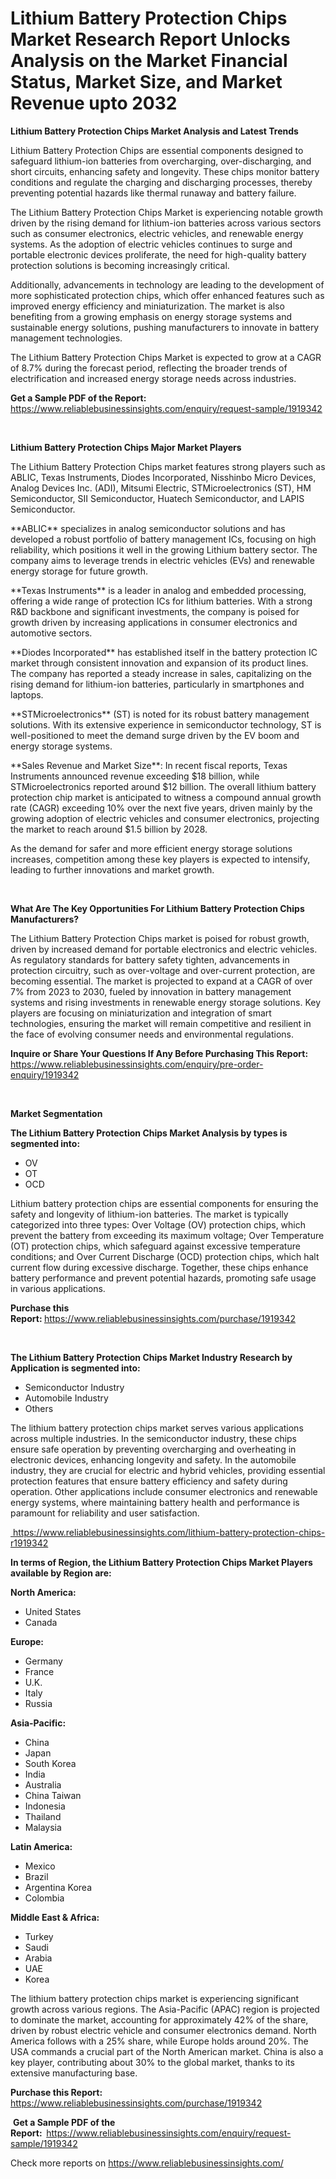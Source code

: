 <p><h1>Lithium Battery Protection Chips Market Research Report Unlocks Analysis on the Market Financial Status, Market Size, and Market Revenue upto 2032</h1></p><p><strong>Lithium Battery Protection Chips Market Analysis and Latest Trends</strong></p>
<p><p>Lithium Battery Protection Chips are essential components designed to safeguard lithium-ion batteries from overcharging, over-discharging, and short circuits, enhancing safety and longevity. These chips monitor battery conditions and regulate the charging and discharging processes, thereby preventing potential hazards like thermal runaway and battery failure.</p><p>The Lithium Battery Protection Chips Market is experiencing notable growth driven by the rising demand for lithium-ion batteries across various sectors such as consumer electronics, electric vehicles, and renewable energy systems. As the adoption of electric vehicles continues to surge and portable electronic devices proliferate, the need for high-quality battery protection solutions is becoming increasingly critical. </p><p>Additionally, advancements in technology are leading to the development of more sophisticated protection chips, which offer enhanced features such as improved energy efficiency and miniaturization. The market is also benefiting from a growing emphasis on energy storage systems and sustainable energy solutions, pushing manufacturers to innovate in battery management technologies. </p><p>The Lithium Battery Protection Chips Market is expected to grow at a CAGR of 8.7% during the forecast period, reflecting the broader trends of electrification and increased energy storage needs across industries.</p></p>
<p><strong>Get a Sample PDF of the Report:&nbsp;</strong> <a href="https://www.reliablebusinessinsights.com/enquiry/request-sample/1919342?utm_campaign=2448&utm_medium=2&utm_source=Github&utm_content=ia&utm_term=13022025&utm_id=lithium-battery-protection-chips">https://www.reliablebusinessinsights.com/enquiry/request-sample/1919342</a></p>
<p>&nbsp;</p>
<p><strong>Lithium Battery Protection Chips Major Market Players</strong></p>
<p><p>The Lithium Battery Protection Chips market features strong players such as ABLIC, Texas Instruments, Diodes Incorporated, Nisshinbo Micro Devices, Analog Devices Inc. (ADI), Mitsumi Electric, STMicroelectronics (ST), HM Semiconductor, SII Semiconductor, Huatech Semiconductor, and LAPIS Semiconductor. </p><p>**ABLIC** specializes in analog semiconductor solutions and has developed a robust portfolio of battery management ICs, focusing on high reliability, which positions it well in the growing Lithium battery sector. The company aims to leverage trends in electric vehicles (EVs) and renewable energy storage for future growth.</p><p>**Texas Instruments** is a leader in analog and embedded processing, offering a wide range of protection ICs for lithium batteries. With a strong R&D backbone and significant investments, the company is poised for growth driven by increasing applications in consumer electronics and automotive sectors.</p><p>**Diodes Incorporated** has established itself in the battery protection IC market through consistent innovation and expansion of its product lines. The company has reported a steady increase in sales, capitalizing on the rising demand for lithium-ion batteries, particularly in smartphones and laptops.</p><p>**STMicroelectronics** (ST) is noted for its robust battery management solutions. With its extensive experience in semiconductor technology, ST is well-positioned to meet the demand surge driven by the EV boom and energy storage systems.</p><p>**Sales Revenue and Market Size**: In recent fiscal reports, Texas Instruments announced revenue exceeding $18 billion, while STMicroelectronics reported around $12 billion. The overall lithium battery protection chip market is anticipated to witness a compound annual growth rate (CAGR) exceeding 10% over the next five years, driven mainly by the growing adoption of electric vehicles and consumer electronics, projecting the market to reach around $1.5 billion by 2028. </p><p>As the demand for safer and more efficient energy storage solutions increases, competition among these key players is expected to intensify, leading to further innovations and market growth.</p></p>
<p>&nbsp;</p>
<p><strong>What Are The Key Opportunities For Lithium Battery Protection Chips Manufacturers?</strong></p>
<p><p>The Lithium Battery Protection Chips market is poised for robust growth, driven by increased demand for portable electronics and electric vehicles. As regulatory standards for battery safety tighten, advancements in protection circuitry, such as over-voltage and over-current protection, are becoming essential. The market is projected to expand at a CAGR of over 7% from 2023 to 2030, fueled by innovation in battery management systems and rising investments in renewable energy storage solutions. Key players are focusing on miniaturization and integration of smart technologies, ensuring the market will remain competitive and resilient in the face of evolving consumer needs and environmental regulations.</p></p>
<p><strong>Inquire or Share Your Questions If Any Before Purchasing This Report:</strong> <a href="https://www.reliablebusinessinsights.com/enquiry/pre-order-enquiry/1919342?utm_campaign=2448&utm_medium=2&utm_source=Github&utm_content=ia&utm_term=13022025&utm_id=lithium-battery-protection-chips">https://www.reliablebusinessinsights.com/enquiry/pre-order-enquiry/1919342</a></p>
<p>&nbsp;</p>
<p><strong>Market Segmentation</strong></p>
<p><strong>The Lithium Battery Protection Chips Market Analysis by types is segmented into:</strong></p>
<p><ul><li>OV</li><li>OT</li><li>OCD</li></ul></p>
<p><p>Lithium battery protection chips are essential components for ensuring the safety and longevity of lithium-ion batteries. The market is typically categorized into three types: Over Voltage (OV) protection chips, which prevent the battery from exceeding its maximum voltage; Over Temperature (OT) protection chips, which safeguard against excessive temperature conditions; and Over Current Discharge (OCD) protection chips, which halt current flow during excessive discharge. Together, these chips enhance battery performance and prevent potential hazards, promoting safe usage in various applications.</p></p>
<p><strong>Purchase this Report:&nbsp;</strong><a href="https://www.reliablebusinessinsights.com/purchase/1919342?utm_campaign=2448&utm_medium=2&utm_source=Github&utm_content=ia&utm_term=13022025&utm_id=lithium-battery-protection-chips">https://www.reliablebusinessinsights.com/purchase/1919342</a></p>
<p>&nbsp;</p>
<p><strong>The Lithium Battery Protection Chips Market Industry Research by Application is segmented into:</strong></p>
<p><ul><li>Semiconductor Industry</li><li>Automobile Industry</li><li>Others</li></ul></p>
<p><p>The lithium battery protection chips market serves various applications across multiple industries. In the semiconductor industry, these chips ensure safe operation by preventing overcharging and overheating in electronic devices, enhancing longevity and safety. In the automobile industry, they are crucial for electric and hybrid vehicles, providing essential protection features that ensure battery efficiency and safety during operation. Other applications include consumer electronics and renewable energy systems, where maintaining battery health and performance is paramount for reliability and user satisfaction.</p></p>
<p><a href="https://www.reliablebusinessinsights.com/lithium-battery-protection-chips-r1919342?utm_campaign=2448&utm_medium=2&utm_source=Github&utm_content=ia&utm_term=13022025&utm_id=lithium-battery-protection-chips">&nbsp;https://www.reliablebusinessinsights.com/lithium-battery-protection-chips-r1919342</a></p>
<p><strong>In terms of Region, the Lithium Battery Protection Chips Market Players available by Region are:</strong></p>
<p>
    <p> <strong> North America: </strong>
        <ul>
            <li>United States</li>
            <li>Canada</li>
        </ul>
        </p> 
    <p> <strong> Europe: </strong>
        <ul>
            <li>Germany</li>
            <li>France</li>
            <li>U.K.</li>
            <li>Italy</li>
            <li>Russia</li>
        </ul>
        </p> 
    <p> <strong> Asia-Pacific: </strong>
        <ul>
            <li>China</li>
            <li>Japan</li>
            <li>South Korea</li>
            <li>India</li>
            <li>Australia</li>
            <li>China Taiwan</li>
            <li>Indonesia</li>
            <li>Thailand</li>
            <li>Malaysia</li>
        </ul>
        </p> 
    <p> <strong> Latin America: </strong>
        <ul>
            <li>Mexico</li>
            <li>Brazil</li>
            <li>Argentina Korea</li>
            <li>Colombia</li>
        </ul>
        </p> 
    <p> <strong> Middle East & Africa: </strong>
        <ul>
            <li>Turkey</li>
            <li>Saudi</li>
            <li>Arabia</li>
            <li>UAE</li>
            <li>Korea</li>
        </ul>
    </p>
    </p>
<p><p>The lithium battery protection chips market is experiencing significant growth across various regions. The Asia-Pacific (APAC) region is projected to dominate the market, accounting for approximately 42% of the share, driven by robust electric vehicle and consumer electronics demand. North America follows with a 25% share, while Europe holds around 20%. The USA commands a crucial part of the North American market. China is also a key player, contributing about 30% to the global market, thanks to its extensive manufacturing base.</p></p>
<p><strong>Purchase this Report: </strong><a href="https://www.reliablebusinessinsights.com/purchase/1919342?utm_campaign=2448&utm_medium=2&utm_source=Github&utm_content=ia&utm_term=13022025&utm_id=lithium-battery-protection-chips">https://www.reliablebusinessinsights.com/purchase/1919342</a></p>
<p>&nbsp;<strong>Get a Sample PDF of the Report:&nbsp;&nbsp;</strong><a href="https://www.reliablebusinessinsights.com/enquiry/request-sample/1919342?utm_campaign=2448&utm_medium=2&utm_source=Github&utm_content=ia&utm_term=13022025&utm_id=lithium-battery-protection-chips">https://www.reliablebusinessinsights.com/enquiry/request-sample/1919342</a></p>
<p><strong></strong></p>
<p>Check more reports on <a href="https://www.reliablebusinessinsights.com/?utm_campaign=2448&utm_medium=2&utm_source=Github&utm_content=ia&utm_term=13022025&utm_id=lithium-battery-protection-chips">https://www.reliablebusinessinsights.com/</a></p>